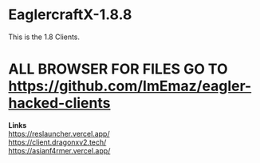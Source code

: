 # **EaglercraftX-1.8.8**
This is the 1.8 Clients. 

# ALL BROWSER FOR FILES GO TO https://github.com/ImEmaz/eagler-hacked-clients

**Links**
<br>https://reslauncher.vercel.app/
<br>https://client.dragonxv2.tech/
<br>https://asianf4rmer.vercel.app/


